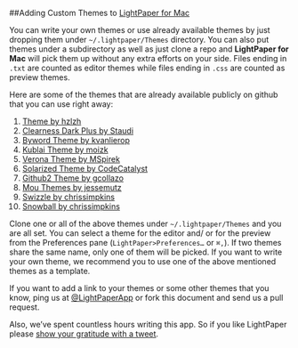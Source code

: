##Adding Custom Themes to [LightPaper for Mac](clockworkengine.com/lightpaper-mac/?ref=themedocshare)


You can write your own themes or use already available themes by just dropping them under `~/.lightpaper/Themes` directory. You can also put themes under a subdirectory as well as just clone a repo and **LightPaper for Mac** will pick them up without any extra efforts on your side. Files ending in `.txt` are counted as editor themes while files ending in `.css` are counted as preview themes. 


Here are some of the themes that are already available publicly on github that you can use right away:

1. [Theme by hzlzh](https://github.com/hzlzh/Mou-Theme)
2. [Clearness Dark Plus by Staudi](https://github.com/Staudi/Clearness-Dark-Plus)
3. [Byword Theme by kvanlierop](https://github.com/kvanlierop/byword-for-mou)
4. [Kublai Theme by moizk](https://github.com/moizk/kublai-mou)
5. [Verona Theme by MSpirek](https://github.com/MSpirek/Verona)
6. [Solarized Theme by CodeCatalyst](https://github.com/CodeCatalyst/mou-theme-solarized)
7. [Github2 Theme by gcollazo](https://github.com/gcollazo/mou-theme-github2)
8. [Mou Themes by jessemutz](https://github.com/jessemutz/mou)
9. [Swizzle by chrissimpkins](https://github.com/chrissimpkins/swizzle)
9. [Snowball by chrissimpkins](https://github.com/chrissimpkins/snowball)


Clone one or all of the above themes under `~/.lightpaper/Themes` and you are all set. You can select a theme for the editor and/ or for the preview from the Preferences pane (`LightPaper>Preferences…` or `⌘,`). If two themes share the same name, only one of them will be picked. If you want to write your own theme, we recommend you to use one of the above mentioned themes as a template.


If you want to add a link to your themes or some other themes that you know, ping us at [@LightPaperApp](https://twitter.com/LightPaperApp) or fork this document and send us a pull request.


Also, we’ve spent countless hours writing this app. So if you like LightPaper please [show your gratitude with a tweet](https://twitter.com/intent/tweet?hashtags=markdown&original_referer=http%3A%2F%2Fclockworkengine.com%2Flightpaper-mac%2F%3Fref%3Drdshare&text=Checkout%20LightPaper%20-%20awesome%20markdown%20editor%20for%20Mac&tw_p=tweetbutton&url=http%3A%2F%2Fclockworkengine.com%2Flightpaper-mac%2F%3Fref%3Dtwshare&via=LightPaperApp).
